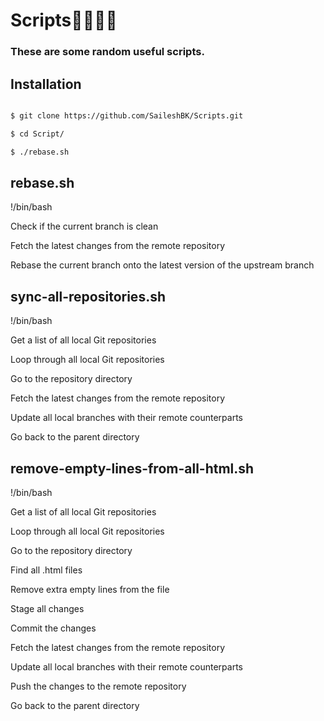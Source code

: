 # Scripts👨🏻‍💻📜

### These are some random useful scripts.

## Installation

```bash

$ git clone https://github.com/SaileshBK/Scripts.git

$ cd Script/

$ ./rebase.sh

```

## rebase.sh

!/bin/bash

Check if the current branch is clean

Fetch the latest changes from the remote repository

Rebase the current branch onto the latest version of the upstream branch
## sync-all-repositories.sh
!/bin/bash

 Get a list of all local Git repositories

 Loop through all local Git repositories

 Go to the repository directory

 Fetch the latest changes from the remote repository

 Update all local branches with their remote counterparts

 Go back to the parent directory
## remove-empty-lines-from-all-html.sh
!/bin/bash

 Get a list of all local Git repositories

 Loop through all local Git repositories

 Go to the repository directory

 Find all .html files

 Remove extra empty lines from the file

 Stage all changes

 Commit the changes

 Fetch the latest changes from the remote repository

 Update all local branches with their remote counterparts

 Push the changes to the remote repository

 Go back to the parent directory
